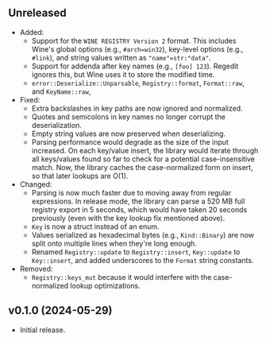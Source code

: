 ## Unreleased

* Added:
  * Support for the `WINE REGISTRY Version 2` format.
    This includes Wine's global options (e.g., `#arch=win32`),
    key-level options (e.g., `#link`),
    and string values written as `"name"=str:"data"`.
  * Support for addenda after key names (e.g., `[foo] 123`).
    Regedit ignores this, but Wine uses it to store the modified time.
  * `error::Deserialize::Unparsable`, `Registry::format`, `Format::raw`, and `KeyName::raw`,
* Fixed:
  * Extra backslashes in key paths are now ignored and normalized.
  * Quotes and semicolons in key names no longer corrupt the deserialization.
  * Empty string values are now preserved when deserializing.
  * Parsing performance would degrade as the size of the input increased.
    On each key/value insert,
    the library would iterate through all keys/values found so far
    to check for a potential case-insensitive match.
    Now, the library caches the case-normalized form on insert,
    so that later lookups are O(1).
* Changed:
  * Parsing is now much faster due to moving away from regular expressions.
    In release mode, the library can parse a 520 MB full registry export in 5 seconds,
    which would have taken 20 seconds previously
    (even with the key lookup fix mentioned above).
  * `Key` is now a struct instead of an enum.
  * Values serialized as hexadecimal bytes (e.g., `Kind::Binary`)
    are now split onto multiple lines when they're long enough.
  * Renamed `Registry::update` to `Registry::insert`,
    `Key::update` to `Key::insert`,
    and added underscores to the `Format` string constants.
* Removed:
  * `Registry::keys_mut` because it would interfere with the case-normalized lookup optimizations.

## v0.1.0 (2024-05-29)

* Initial release.
